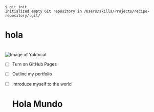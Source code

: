 ```
$ git init
Initialized empty Git repository in /Users/skills/Projects/recipe-repository/.git/
```

# <h1> hola <h1> #

![Image of Yaktocat](https://octodex.github.com/images/yaktocat.png)

- [ ] Turn on GitHub Pages
- [ ] Outline my portfolio
- [ ] Introduce myself to the world



















  # <h1> Hola Mundo <h1> #
